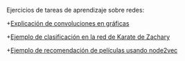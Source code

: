 
Ejercicios de tareas de aprendizaje sobre redes:

+[Explicación de convoluciones en gráficas](https://towardsdatascience.com/how-to-do-deep-learning-on-graphs-with-graph-convolutional-networks-62acf5b143d0)

+[Ejemplo de clasificación en la red de Karate de Zachary](https://towardsdatascience.com/a-beginners-guide-to-graph-neural-networks-using-pytorch-geometric-part-1-d98dc93e7742)

+[Ejemplo de recomendación de películas usando node2vec](https://keras.io/examples/graph/node2vec_movielens/)

